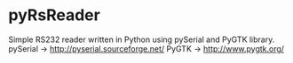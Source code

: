 pyRsReader
==========

Simple RS232 reader written in Python using pySerial and PyGTK library.
pySerial -> http://pyserial.sourceforge.net/
PyGTK -> http://www.pygtk.org/
